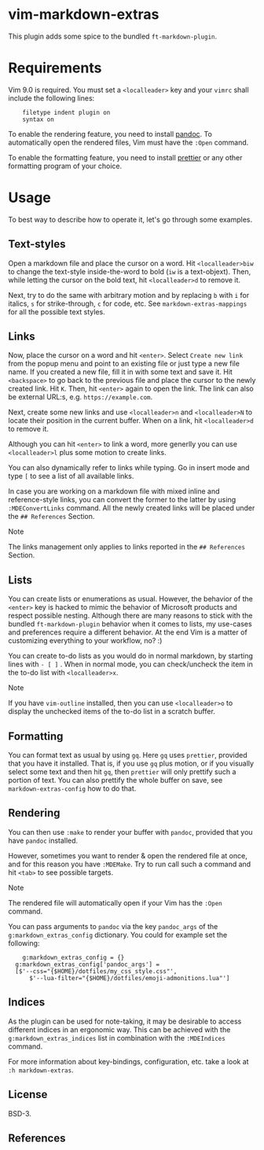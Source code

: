 # vim-markdown-extras

This plugin adds some spice to the bundled `ft-markdown-plugin`.

# Requirements

Vim 9.0 is required.
You must set a `<localleader>` key and your `vimrc` shall include the following
lines:

```
    filetype indent plugin on
    syntax on
```
To enable the rendering feature, you need to install [pandoc][1].
To automatically open the rendered files, Vim must have the `:Open` command.

To enable the formatting feature, you need to install [prettier][2] or any other
formatting program of your choice.

# Usage

To best way to describe how to operate it, let's go through some examples.

## Text-styles

Open a markdown file and place the cursor on a word.
Hit `<localleader>biw` to change the text-style inside-the-word
to bold (`iw` is a text-objext).
Then, while letting the cursor on the bold text, hit `<localleader>d`
to remove it.

Next, try to do the same with arbitrary motion and by replacing `b` with `i`
for italics, `s` for strike-through, `c` for code, etc.
See `markdown-extras-mappings` for all the possible text styles.

## Links

Now, place the cursor on a word and hit `<enter>`.
Select `Create new link` from the popup menu and point to an existing
file or just type a new file name.
If you created a new file, fill it in with some text and save it.
Hit `<backspace>` to go back to the previous file and place the cursor to the
newly created link. Hit `K`. Then, hit `<enter>` again to open the link.
The link can also be external URL:s, e.g. `https://example.com`.

Next, create some new links and use `<localleader>n` and `<localleader>N` to
locate their position in the current buffer. When on a link, hit
`<localleader>d` to remove it.

Although you can hit `<enter>` to link a word, more generlly you can
use `<localleader>l` plus some motion to create links.

You can also dynamically refer to links while typing. Go in insert mode and
type `[` to see a list of all available links.

In case you are working on a markdown file with mixed inline and
reference-style links, you can convert the former to the latter by using
`:MDEConvertLinks` command. All the newly created links will be placed under
the `## References` Section.

> [!Note]
>
> The links management only applies to links reported in the `## References`
> Section.

## Lists

You can create lists or enumerations as usual. However, the behavior of the
`<enter>` key is hacked to mimic the behavior of Microsoft products and
respect possible nesting. Although there are many reasons to stick with the
bundled `ft-markdown-plugin` behavior when it comes to lists,
my use-cases and preferences require a different behavior. At the end Vim is a
matter of customizing everything to your workflow, no? :)

You can create to-do lists as you would do in normal markdown, by starting
lines with `- [ ]` . When in normal mode, you can check/uncheck the item in the
to-do list with `<localleader>x`.

> [!Note]
>
> If you have `vim-outline` installed, then you can use `<localleader>o` to
> display the unchecked items of the to-do list in a scratch buffer.

## Formatting

You can format text as usual by using `gq`.
Here `gq` uses `prettier`, provided that you have it installed.
That is, if you use `gq` plus motion, or if you visually select some text and
then hit `gq`, then `prettier` will only prettify such a portion of text. You
can also prettify the whole buffer on save, see `markdown-extras-config` how
to do that.

## Rendering

You can then use `:make` to render your buffer with `pandoc`, provided that
you have `pandoc` installed.

However, sometimes you want to render & open the rendered file at once, and
for this reason you have `:MDEMake`. Try to run call such a command and hit
    `<tab>` to see possible targets.

> [!Note]
>
> The rendered file will automatically open if your Vim has the `:Open` command.

You can pass arguments to `pandoc` via the key
`pandoc_args` of the `g:markdown_extras_config` dictionary.
You could for example set the following:

```
    g:markdown_extras_config = {}
  g:markdown_extras_config['pandoc_args'] =
  [$'--css="{$HOME}/dotfiles/my_css_style.css"',
      $'--lua-filter="{$HOME}/dotfiles/emoji-admonitions.lua"']
```

## Indices

As the plugin can be used for note-taking, it may be desirable to access
different indices in an ergonomic way. This can be achieved with the
`g:markdown_extras_indices` list in combination with the `:MDEIndices`
command.

For more information about key-bindings, configuration, etc. take
a look at `:h markdown-extras`.

## License

BSD-3.

## References

[1]: https://pandoc.org
[2]: https://prettier.io

